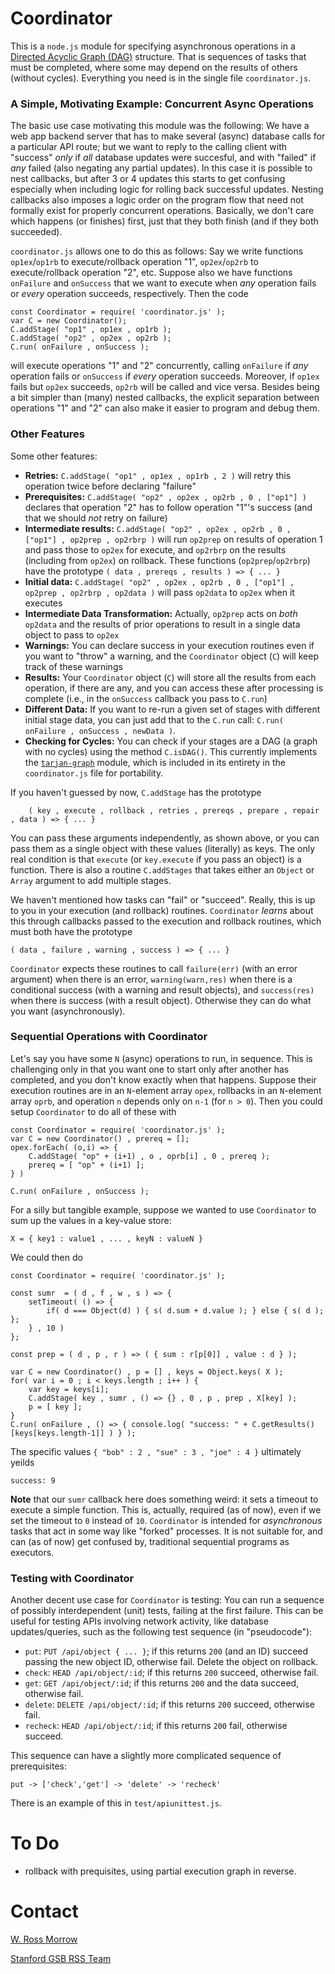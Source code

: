 # Coordinator

This is a `node.js` module for specifying asynchronous operations in a [Directed Acyclic Graph (DAG)](https://en.wikipedia.org/wiki/Directed_acyclic_graph) structure. That is sequences of tasks that must be completed, where some may depend on the results of others (without cycles). Everything you need is in the single file `coordinator.js`. 

### A Simple, Motivating Example: Concurrent Async Operations

The basic use case motivating this module was the following: We have a web app backend server that has to make several (async) database calls for a particular API route; but we want to reply to the calling client with "success" _only_ if *all* database updates were succesful, and with "failed" if *any* failed (also negating any partial updates). In this case it is possible to nest callbacks, but after 3 or 4 updates this starts to get confusing especially when including logic for rolling back successful updates. Nesting callbacks also imposes a logic order on the program flow that need not formally exist for properly concurrent operations. Basically, we don't care which happens (or finishes) first, just that they both finish (and if they both succeeded). 

`coordinator.js` allows one to do this as follows: Say we write functions `op1ex`/`op1rb` to execute/rollback operation "1", `op2ex`/`op2rb` to execute/rollback operation "2", etc. Suppose also we have functions `onFailure` and `onSuccess` that we want to execute when *any* operation fails or *every* operation succeeds, respectively. Then the code
```
const Coordinator = require( 'coordinator.js' );
var C = new Coordinator();
C.addStage( "op1" , op1ex , op1rb );
C.addStage( "op2" , op2ex , op2rb );
C.run( onFailure , onSuccess );
```
will execute operations "1" and "2" concurrently, calling `onFailure` if *any* operation fails or `onSuccess` if *every* operation succeeds. Moreover, if `op1ex` fails but `op2ex` succeeds, `op2rb` will be called and vice versa. Besides being a bit simpler than (many) nested callbacks, the explicit separation between operations "1" and "2" can also make it easier to program and debug them. 

### Other Features

Some other features: 

* **Retries:** `C.addStage( "op1" , op1ex , op1rb , 2 )` will retry this operation twice before declaring "failure"
* **Prerequisites:** `C.addStage( "op2" , op2ex , op2rb , 0 , ["op1"] )` declares that operation "2" has to follow operation "1"'s success (and that we should _not_ retry on failure)
* **Intermediate results:** `C.addStage( "op2" , op2ex , op2rb , 0 , ["op1"] , op2prep , op2rbrp )` will run `op2prep` on results of operation 1 and pass those to `op2ex` for execute, and `op2rbrp` on the results (including from `op2ex`) on rollback. These functions (`op2prep`/`op2rbrp`) have the prototype ```( data , prereqs , results ) => { ... } ```
* **Initial data:** `C.addStage( "op2" , op2ex , op2rb , 0 , ["op1"] , op2prep , op2rbrp , op2data )` will pass `op2data` to `op2ex` when it executes 
* **Intermediate Data Transformation:** Actually, `op2prep` acts on _both_ `op2data` and the results of prior operations to result in a single data object to pass to `op2ex`
* **Warnings:** You can declare success in your execution routines even if you want to "throw" a warning, and the `Coordinator` object (`C`) will keep track of these warnings
* **Results:** Your `Coordinator` object (`C`) will store all the results from each operation, if there are any, and you can access these after processing is complete (i.e., in the `onSuccess` callback you pass to `C.run`)
* **Different Data:** If you want to re-run a given set of stages with different initial stage data, you can just add that to the `C.run` call: `C.run( onFailure , onSuccess , newData )`. 
* **Checking for Cycles:** You can check if your stages are a DAG (a graph with no cycles) using the method `C.isDAG()`. This currently implements the [`tarjan-graph`](https://github.com/tmont/tarjan-graph) module, which is included in its entirety in the `coordinator.js` file for portability. 

If you haven't guessed by now, `C.addStage` has the prototype 
```
	( key , execute , rollback , retries , prereqs , prepare , repair , data ) => { ... }
```
You can pass these arguments independently, as shown above, or you can pass them as a single object with these values (literally) as keys. The only real condition is that `execute` (or `key.execute` if you pass an object) is a function. There is also a routine `C.addStages` that takes either an `Object` or `Array` argument to add multiple stages. 

We haven't mentioned how tasks can "fail" or "succeed". Really, this is up to you in your execution (and rollback) routines. `Coordinator` _learns_ about this through callbacks passed to the execution and rollback routines, which must both have the prototype
```
( data , failure , warning , success ) => { ... }
```
`Coordinator` expects these routines to call `failure(err)` (with an error argument) when there is an error, `warning(warn,res)` when there is a conditional success (with a warning and result objects), and `success(res)` when there is success (with a result object). Otherwise they can do what you want (asynchronously). 

### Sequential Operations with Coordinator

Let's say you have some `N` (async) operations to run, in sequence. This is challenging only in that you want one to start only after another has completed, and you don't know exactly when that happens. Suppose their execution routines are in an `N`-element array `opex`, rollbacks in an `N`-element array `oprb`, and operation `n` depends only on `n-1` (for `n > 0`). Then you could setup `Coordinator` to do all of these with
```
const Coordinator = require( 'coordinator.js' );
var C = new Coordinator() , prereq = [];
opex.forEach( (o,i) => {
	C.addStage( "op" + (i+1) , o , oprb[i] , 0 , prereq );
	prereq = [ "op" + (i+1) ];
} )

C.run( onFailure , onSuccess );
```

For a silly but tangible example, suppose we wanted to use `Coordinator` to sum up the values in a key-value store: 
```
X = { key1 : value1 , ... , keyN : valueN }
```
We could then do 
```
const Coordinator = require( 'coordinator.js' );

const sumr  = ( d , f , w , s ) => { 
	setTimeout( () => {
		if( d === Object(d) ) { s( d.sum + d.value ); } else { s( d ); };
	} , 10 )
};

const prep = ( d , p , r ) => ( { sum : r[p[0]] , value : d } );

var C = new Coordinator() , p = [] , keys = Object.keys( X );
for( var i = 0 ; i < keys.length ; i++ ) {
	var key = keys[i];
	C.addStage( key , sumr , () => {} , 0 , p , prep , X[key] );
	p = [ key ];
}
C.run( onFailure , () => { console.log( "success: " + C.getResults()[keys[keys.length-1]] ) } );
```
The specific values `{ "bob" : 2 , "sue" : 3 , "joe" : 4 }` ultimately yeilds
```
success: 9
```

**Note** that our `sumr` callback here does something weird: it sets a timeout to execute a simple function. This is, actually, required (as of now), even if we set the timeout to `0` instead of `10`. `Coordinator` is intended for _asynchronous_ tasks that act in some way like "forked" processes. It is not suitable for, and can (as of now) get confused by, traditional sequential programs as executors. 

### Testing with Coordinator

Another decent use case for `Coordinator` is testing: You can run a sequence of possibly interdependent (unit) tests, failing at the first failure. This can be useful for testing APIs involving network activity, like database updates/queries, such as the following test sequence (in "pseudocode"): 

* `put`: `PUT /api/object { ... }`; if this returns `200` (and an ID) succeed passing the new object ID, otherwise fail. Delete the object on rollback.
* `check`: `HEAD /api/object/:id`; if this returns `200` succeed, otherwise fail.
* `get`: `GET /api/object/:id`; if this returns `200` and the data succeed, otherwise fail.
* `delete`: `DELETE /api/object/:id`; if this returns `200` succeed, otherwise fail.
* `recheck`: `HEAD /api/object/:id`; if this returns `200` fail, otherwise succeed.

This sequence can have a slightly more complicated sequence of prerequisites: 
```
put -> ['check','get'] -> 'delete' -> 'recheck'
```
There is an example of this in `test/apiunittest.js`. 

# To Do

* rollback with prequisites, using partial execution graph in reverse. 

# Contact 

[W. Ross Morrow](wrossmorrow@stanford.edu)

[Stanford GSB RSS Team](mailto:gsb_circle_research@stanford.edu)



